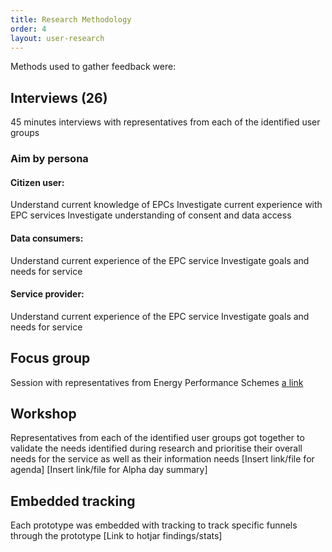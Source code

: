 ```yaml
---
title: Research Methodology
order: 4
layout: user-research
---
```

Methods used to gather feedback were:

## Interviews (**26**)
45 minutes interviews with representatives from each of the identified user groups

### Aim by persona
#### Citizen user: 
Understand current knowledge of EPCs
Investigate current experience with EPC services
Investigate understanding of consent and data access

#### Data consumers:
Understand current experience of the EPC service
Investigate goals and needs for service

#### Service provider:
Understand current experience of the EPC service
Investigate goals and needs for service

## Focus group
Session with representatives from Energy Performance Schemes
[a link](https://github.com/notbinary/mhclg-epc-alpha/docs/assets/media/RESEARCH_Scheme_session_summary_(1).pdf)

## Workshop
Representatives from each of the identified user groups got together to validate the needs identified during research and prioritise their overall needs for the service as well as their information needs
[Insert link/file for agenda]
[Insert link/file for Alpha day summary]

## Embedded tracking
Each prototype was embedded with tracking to track specific funnels through the prototype
[Link to hotjar findings/stats]
